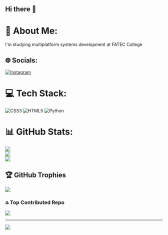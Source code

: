 ## Hi there 👋

# 💫 About Me:
I'm studying multiplatform systems development at FATEC College


## 🌐 Socials:
[![Instagram](https://img.shields.io/badge/Instagram-%23E4405F.svg?logo=Instagram&logoColor=white)](https://instagram.com/RyanWith.i) 

# 💻 Tech Stack:
![CSS3](https://img.shields.io/badge/css3-%231572B6.svg?style=for-the-badge&logo=css3&logoColor=white) ![HTML5](https://img.shields.io/badge/html5-%23E34F26.svg?style=for-the-badge&logo=html5&logoColor=white) ![Python](https://img.shields.io/badge/python-3670A0?style=for-the-badge&logo=python&logoColor=ffdd54)
# 📊 GitHub Stats:
![](https://github-readme-stats.vercel.app/api?username=RianAguiar&theme=dark&hide_border=false&include_all_commits=true&count_private=false)<br/>
![](https://nirzak-streak-stats.vercel.app/?user=RianAguiar&theme=dark&hide_border=false)<br/>
![](https://github-readme-stats.vercel.app/api/top-langs/?username=RianAguiar&theme=dark&hide_border=false&include_all_commits=true&count_private=false&layout=compact)

## 🏆 GitHub Trophies
![](https://github-profile-trophy.vercel.app/?username=RianAguiar&theme=radical&no-frame=false&no-bg=false&margin-w=4)

### 🔝 Top Contributed Repo
![](https://github-contributor-stats.vercel.app/api?username=RianAguiar&limit=5&theme=dark&combine_all_yearly_contributions=true)

---
[![](https://visitcount.itsvg.in/api?id=RianAguiar&icon=0&color=0)](https://visitcount.itsvg.in)

<!-- Proudly created with GPRM ( https://gprm.itsvg.in ) -->
